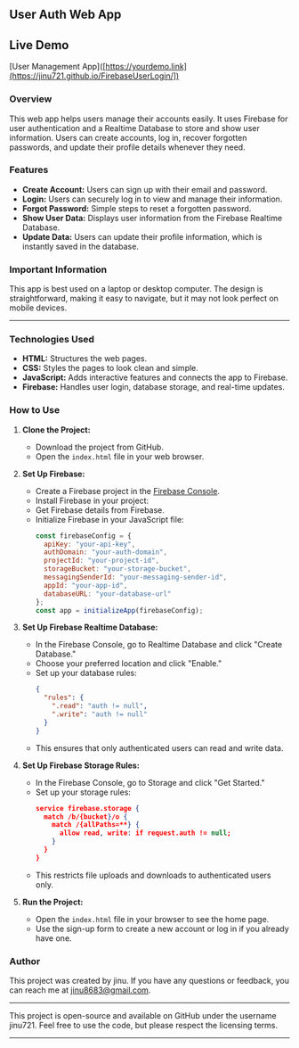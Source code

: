 ## User Auth Web App

## Live Demo
[User Management App]([https://yourdemo.link](https://jinu721.github.io/FirebaseUserLogin/])

### Overview

This web app helps users manage their accounts easily. It uses Firebase for user authentication and a Realtime Database to store and show user information. Users can create accounts, log in, recover forgotten passwords, and update their profile details whenever they need.

### Features

- **Create Account:** Users can sign up with their email and password.
- **Login:** Users can securely log in to view and manage their information.
- **Forgot Password:** Simple steps to reset a forgotten password.
- **Show User Data:** Displays user information from the Firebase Realtime Database.
- **Update Data:** Users can update their profile information, which is instantly saved in the database.

### Important Information

This app is best used on a laptop or desktop computer. The design is straightforward, making it easy to navigate, but it may not look perfect on mobile devices.

---

### Technologies Used

- **HTML:** Structures the web pages.
- **CSS:** Styles the pages to look clean and simple.
- **JavaScript:** Adds interactive features and connects the app to Firebase.
- **Firebase:** Handles user login, database storage, and real-time updates.

### How to Use

1. **Clone the Project:**
   - Download the project from GitHub.
   - Open the `index.html` file in your web browser.

2. **Set Up Firebase:**
   - Create a Firebase project in the [Firebase Console](https://console.firebase.google.com/).
   - Install Firebase in your project:
   - Get Firebase details from Firebase.
   - Initialize Firebase in your JavaScript file:
     ```javascript
     const firebaseConfig = {
       apiKey: "your-api-key",
       authDomain: "your-auth-domain",
       projectId: "your-project-id",
       storageBucket: "your-storage-bucket",
       messagingSenderId: "your-messaging-sender-id",
       appId: "your-app-id",
       databaseURL: "your-database-url"
     };
     const app = initializeApp(firebaseConfig);
     ```

3. **Set Up Firebase Realtime Database:**
   - In the Firebase Console, go to Realtime Database and click "Create Database."
   - Choose your preferred location and click "Enable."
   - Set up your database rules:
     ```json
     {
       "rules": {
         ".read": "auth != null",
         ".write": "auth != null"
       }
     }
     ```
   - This ensures that only authenticated users can read and write data.

4. **Set Up Firebase Storage Rules:**
   - In the Firebase Console, go to Storage and click "Get Started."
   - Set up your storage rules:
     ```json
     service firebase.storage {
       match /b/{bucket}/o {
         match /{allPaths=**} {
           allow read, write: if request.auth != null;
         }
       }
     }
     ```
   - This restricts file uploads and downloads to authenticated users only.

5. **Run the Project:**
   - Open the `index.html` file in your browser to see the home page.
   - Use the sign-up form to create a new account or log in if you already have one.

### Author

This project was created by jinu. If you have any questions or feedback, you can reach me at jinu8683@gmail.com.

---

This project is open-source and available on GitHub under the username jinu721. Feel free to use the code, but please respect the licensing terms.

---

